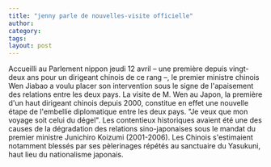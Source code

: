 ```yaml
---
title: "jenny parle de nouvelles-visite officielle"
author:
category: 
tags: 
layout: post
---
```

Accueilli au Parlement nippon jeudi 12 avril – une première depuis vingt-deux ans pour un dirigeant chinois de ce rang –, le premier ministre chinois Wen Jiabao a voulu placer son intervention sous le signe de l'apaisement des relations entre les deux pays. La visite de M. Wen au Japon, la première d'un haut dirigeant chinois depuis 2000, constitue en effet une nouvelle étape de l'embellie diplomatique entre les deux pays. "Je veux que mon voyage soit celui du dégel".
Les contentieux historiques avaient été une des causes de la dégradation des relations sino-japonaises sous le mandat du premier ministre Junichiro Koizumi (2001-2006). Les Chinois s'estimaient notamment blessés par ses pèlerinages répétés au sanctuaire du Yasukuni, haut lieu du nationalisme japonais.

